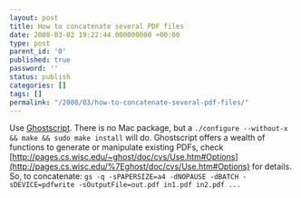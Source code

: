 ```yaml
---
layout: post
title: How to concatenate several PDF files
date: 2008-03-02 19:22:44.000000000 +00:00
type: post
parent_id: '0'
published: true
password: ''
status: publish
categories: []
tags: []
permalink: "/2008/03/how-to-concatenate-several-pdf-files/"
---
```

Use [Ghostscript](http://pages.cs.wisc.edu/%7Eghost/). There is no Mac package, but a `./configure --without-x && make && sudo make install` will do. Ghostscript offers a wealth of functions to generate or manipulate existing PDFs, check [http://pages.cs.wisc.edu/~ghost/doc/cvs/Use.htm#Options](http://pages.cs.wisc.edu/%7Eghost/doc/cvs/Use.htm#Options) for details.  
So, to concatenate: `gs -q -sPAPERSIZE=a4 -dNOPAUSE -dBATCH -sDEVICE=pdfwrite -sOutputFile=out.pdf in1.pdf in2.pdf ...`

